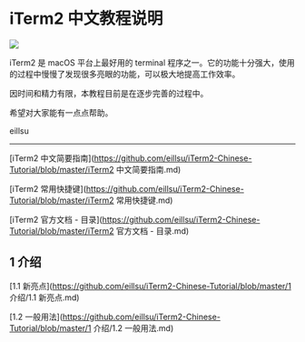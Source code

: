 # iTerm2 中文教程说明

![](https://www.iterm2.com/img/logo2x.jpg)

iTerm2 是 macOS 平台上最好用的 terminal 程序之一。它的功能十分强大，使用的过程中慢慢了发现很多亮眼的功能，可以极大地提高工作效率。

因时间和精力有限，本教程目前是在逐步完善的过程中。

希望对大家能有一点点帮助。

eillsu

------

[iTerm2 中文简要指南](https://github.com/eillsu/iTerm2-Chinese-Tutorial/blob/master/iTerm2 中文简要指南.md)

[iTerm2 常用快捷键](https://github.com/eillsu/iTerm2-Chinese-Tutorial/blob/master/iTerm2 常用快捷键.md)

[iTerm2 官方文档 - 目录](https://github.com/eillsu/iTerm2-Chinese-Tutorial/blob/master/iTerm2 官方文档 - 目录.md)

## 1 介绍

[1.1 新亮点](https://github.com/eillsu/iTerm2-Chinese-Tutorial/blob/master/1 介绍/1.1 新亮点.md)

[1.2 一般用法](https://github.com/eillsu/iTerm2-Chinese-Tutorial/blob/master/1 介绍/1.2 一般用法.md)